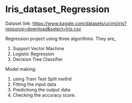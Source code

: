 # Iris_dataset_Regression

Dataset link: https://www.kaggle.com/datasets/uciml/iris?resource=download&select=Iris.csv

Regression project using three algorithms. They are_
1. Support Vector Machine
2. Logistic Regression
3. Decision Tree Classifier

Model making:
1. using Train Test Split methd
2. Fitting the input data
3. Predictiong the output data
4. Checking the accuracy score.

